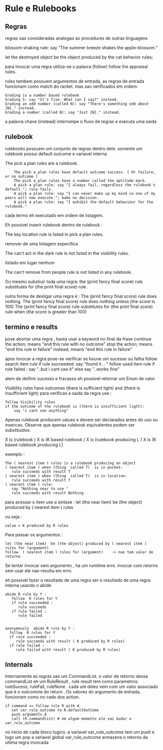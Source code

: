 # Rule e Rulebooks

## Regras 
 regras sao consideradas analogas ao procedures de outras linguagens
 
 
 blossom shaking rule: 
   say "The summer breeze shakes the apple-blossom."
 
 let the destroyed object be the object produced by the cat behavior rules; 
 
 para invocar uma regra utiliza-se o palavra (follow)
    follow the appraisal rules.
    
 rules tambem possuem argumentos de entrada, as regras de entrada funcionam como match do racket. mas sao verificados em ordem: 
 
    Grading is a number based rulebook 
    Grading 5: say "It's five. What can I say?" instead. 
    Grading an odd number (called N): say "There's something odd about [N]." instead. 
    Grading a number (called N): say "Just [N]." instead.
    
a palavra chave (instead) interrompe o fluxo de regras e executa uma saida
    
 
 
 ## rulebook 
 rulebooks possuem um conjunto de regras dentro dele. somente um rulebook possui default outcome e variavel interna
 
 
 The pick a plan rules are a rulebook. 
 
        The pick a plan rules have default outcome success. [ Or failure, or no outcome ]
        The pick a plan rules have a number called the aptitude mark.
        A pick a plan rule: say "I always fail, regardless the rulebook's default."; rule fails.
        A pick a plan rule: say "I can never make up my mind so one of my peers will now execute."; make no decision.
        A pick a plan rule: say "I exhibit the default behaviour for the rulebook."
        
 cada termo eh executado em ordem de listagem. 
 
 Eh possivel inserir rulebook dentro de rulebook : 
 
   The key location rule is listed in pick a plan rules.
   
remover de uma listagem especifica   

   The can't act in the dark rule is not listed in the visibility rules. 

listado em lugar nenhum    

   The can't remove from people rule is not listed in any rulebook.

Ou mesmo substiuir toda uma regra:
  the (print fancy final score) rule substitutes for (the print final score) rule.

outra forma de desligar uma regra é  : 
   The (print fancy final score) rule does nothing.
   The (print fancy final score)  rule does nothing unless (the score is 100)
   The (print fancy final score)  rule substitutes for (the print final score) rule when (the score is greater than 100)

  
## termino e results

pose abortar uma regra , basta usar a keyword no final da frase
   continue the action; means "end this rule with no outcome" 
   stop the action; means "end this rule in failure" 
   instead; means "end this rule in failure"

apos invocar a regra pose-se verificar se houve um sucesso ou falha 
   follow search item rule
   if rule succeeded:
      say "found it .. "
      follow used item rule
      if rule failed :
         say "..but i cant use it"
      else
         say "..works fine"
         
alem de deifinir sucesso e fracasso eh possivel retornar um Enum de  valor

Visibility rules have outcomes (there is sufficient light)  and (there is insufficient light)
para verificas a saida da regra use :

    follow Visibility rules 
    if the outcome of the rulebook is (there is insufficient light): 
        say "i cant see anything"

Apenas rulebook producem values e devem ser declarados antes do uso ou insercao.
Observe que apenas rulebook equivalentes podem ser substituidos.

X is (rulebook )
X is (K based rulebook )
X is (rulebook producing L )
X is (K based rulebook producing L)

exemplo : 

    The ( nearest item ) rules is a rulebook producing an object
    ( nearest item ) when (thing  called T)  is in pocket: 
       rule succeeds with result T
    ( nearest item ) when (thing  called T)  is in location: 
       rule succeeds with result T    
    ( nearest item ) rule: 
       say "Nothing near to use "
       rule succeeds with result Nothing    

para acessar o item use a sintaxe :
 let (the near item)  be (the object) produced by ( nearest item ) rules
 
 ou seja :

    value = K produced by R rules
  
Para passar os argumentos :

    let (the near item)  be (the object) produced by ( nearest item ) rules for (argument) 
    follow  ( nearest item ) rules for (argument)    -> nao tem valor de retorno
    
Se tentar invocar sem argumento , ha um rumtime erro. invocar com retorno sem usar ele nao resulta em erro.

eh possivel fazer o resultado de uma regra ser o resultado de uma regra interna usando o  abide 

    abide R rule by Y :
       follow  R rules for Y
       if rule succeeded :
          rule succeeds 
       if rule failed :     
          rule failed 


    anonymously  abide R rule by Y :
      follow  R rules for Y
      if rule succeeded :
         rule succeeds with result ( K produced by R rules)   
      if rule failed :     
         rule failed with result ( K produced by R rules)       
   

         
 
## Internals

Internamente as regras sao um CommandList. o valor de retorno dessa commandList eh um RuleResult , rule result tem como parametros: ruleSucess, ruleFail, ruleNone  . cada um deles vem com um valor associado que é o outcomme do return .
Os valores do argumento de entrada, funcionam como no cado dos action.

    if command == follow rule R with A       
       set var_rule_outcome to R.defaultOutCome          
       push arguments A
       call (R.commandlist) # em algum momento ele vai mudar o var_rule_outcome       

no inicio de cada bloco logico. a variavel var_rule_outcome tem um push e logo um pop 
a variavel global var_rule_outcome armazena o retorno da ultima regra invocada



   
   

